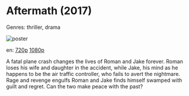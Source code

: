 # Aftermath (2017)

Genres: thriller, drama

![poster](http://image.tmdb.org/t/p/w500/25oWTCGqIik4gUTMidx3L8DI4Bt.jpg)

en:
  [720p](magnet:?xt=urn:btih:B175BE0D8723ADA3F3D560DAA5A5D1AE473253F6&tr=udp://glotorrents.pw:6969/announce&tr=udp://tracker.opentrackr.org:1337/announce&tr=udp://torrent.gresille.org:80/announce&tr=udp://tracker.openbittorrent.com:80&tr=udp://tracker.coppersurfer.tk:6969&tr=udp://tracker.leechers-paradise.org:6969&tr=udp://p4p.arenabg.ch:1337&tr=udp://tracker.internetwarriors.net:1337)
  [1080p](magnet:?xt=urn:btih:5E7F2510F72BBE29B4920F3E4971B72AED2B2B57&tr=udp://glotorrents.pw:6969/announce&tr=udp://tracker.opentrackr.org:1337/announce&tr=udp://torrent.gresille.org:80/announce&tr=udp://tracker.openbittorrent.com:80&tr=udp://tracker.coppersurfer.tk:6969&tr=udp://tracker.leechers-paradise.org:6969&tr=udp://p4p.arenabg.ch:1337&tr=udp://tracker.internetwarriors.net:1337)
  


A fatal plane crash changes the lives of Roman and Jake forever. Roman loses his wife and daughter in the accident, while Jake, his mind as he happens to be the air traffic controller, who fails to avert the nightmare. Rage and revenge engulfs Roman and Jake finds himself swamped with guilt and regret. Can the two make peace with the past?